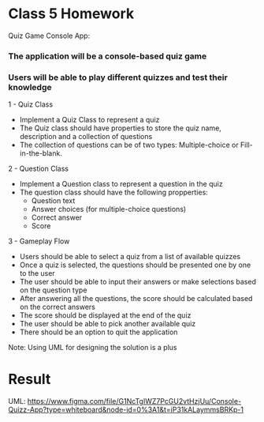 # Class 5 Homework

Quiz Game Console App:

### The application will be a console-based quiz game
### Users will be able to play different quizzes and test their knowledge

1 - Quiz Class
- Implement a Quiz Class to represent a quiz
- The Quiz class should have properties to store the quiz name, description and a collection of questions
- The collection of questions can be of two types: Multiple-choice or Fill-in-the-blank.

2 - Question Class
- Implement a Question class to represent a question in the quiz
- The question class should have the following propperties:
	- Question text
	- Answer choices (for multiple-choice questions)
	- Correct answer
	- Score

3 - Gameplay Flow
- Users should be able to select a quiz from a list of available quizzes
- Once a quiz is selected, the questions should be presented one by one to the user
- The user should be able to input their answers or make selections based on the question type
- After answering all the questions, the score should be calculated based on the correct answers
- The score should be displayed at the end of the quiz
- The user should be able to pick another available quiz
- There should be an option to quit the application

Note: Using UML for designing the solution is a plus


# Result

UML: https://www.figma.com/file/G1NcTgIWZ7PcGU2vtHzjUu/Console-Quizz-App?type=whiteboard&node-id=0%3A1&t=iP31kALaymmsBRKp-1